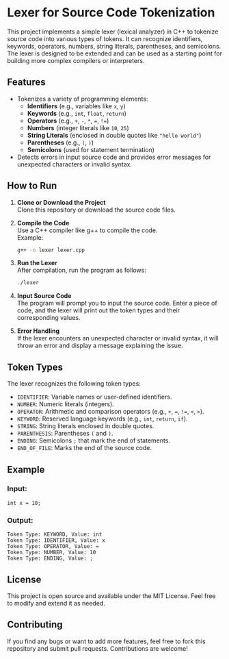 
# Lexer for Source Code Tokenization

This project implements a simple lexer (lexical analyzer) in C++ to tokenize source code into various types of tokens. It can recognize identifiers, keywords, operators, numbers, string literals, parentheses, and semicolons. The lexer is designed to be extended and can be used as a starting point for building more complex compilers or interpreters.

## Features

- Tokenizes a variety of programming elements:
  - **Identifiers** (e.g., variables like `x`, `y`)
  - **Keywords** (e.g., `int`, `float`, `return`)
  - **Operators** (e.g., `+`, `-`, `*`, `=`, `!=`)
  - **Numbers** (integer literals like `10`, `25`)
  - **String Literals** (enclosed in double quotes like `"hello world"`)
  - **Parentheses** (e.g., `(`, `)`)
  - **Semicolons** (used for statement termination)
- Detects errors in input source code and provides error messages for unexpected characters or invalid syntax.

## How to Run

1. **Clone or Download the Project**  
   Clone this repository or download the source code files.

2. **Compile the Code**  
   Use a C++ compiler like g++ to compile the code.  
   Example:
   ```bash
   g++ -o lexer lexer.cpp
   ```

3. **Run the Lexer**  
   After compilation, run the program as follows:
   ```bash
   ./lexer
   ```

4. **Input Source Code**  
   The program will prompt you to input the source code. Enter a piece of code, and the lexer will print out the token types and their corresponding values.

5. **Error Handling**  
   If the lexer encounters an unexpected character or invalid syntax, it will throw an error and display a message explaining the issue.

## Token Types

The lexer recognizes the following token types:

- `IDENTIFIER`: Variable names or user-defined identifiers.
- `NUMBER`: Numeric literals (integers).
- `OPERATOR`: Arithmetic and comparison operators (e.g., `+`, `=`, `!=`, `<`, `>`).
- `KEYWORD`: Reserved language keywords (e.g., `int`, `return`, `if`).
- `STRING`: String literals enclosed in double quotes.
- `PARENTHESIS`: Parentheses `(` and `)`.
- `ENDING`: Semicolons `;` that mark the end of statements.
- `END_OF_FILE`: Marks the end of the source code.

## Example

### Input:
```
int x = 10;
```

### Output:
```
Token Type: KEYWORD, Value: int
Token Type: IDENTIFIER, Value: x
Token Type: OPERATOR, Value: =
Token Type: NUMBER, Value: 10
Token Type: ENDING, Value: ;
```

## License

This project is open source and available under the MIT License. Feel free to modify and extend it as needed.

## Contributing

If you find any bugs or want to add more features, feel free to fork this repository and submit pull requests. Contributions are welcome!
